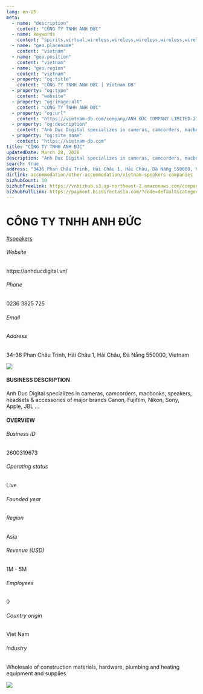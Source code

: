```yaml
---
lang: en-US
meta:
  - name: "description"
    content: "CÔNG TY TNHH ANH ĐỨC"
  - name: keywords
    content: "spirits,virtual,wireless,wireless,wireless,wireless,wireless,wireless,wireless,wireless,wireless,wireless,wireless,wireless,wireless,wireless,wireless,vietnam-speakers-companies"
  - name: "geo.placename"
    content: "vietnam"
  - name: "geo.position"
    content: "vietnam"
  - name: "geo.region"
    content: "vietnam"
  - property: "og:title"
    content: "CÔNG TY TNHH ANH ĐỨC | Vietnam DB"
  - property: "og:type"
    content: "website"
  - property: "og:image:alt"
    content: "CÔNG TY TNHH ANH ĐỨC"
  - property: "og:url"
    content: "https://vietnam-db.com/company/ANH ĐỨC COMPANY LIMITED-2795216"
  - property: "og:description"
    content: "Anh Duc Digital specializes in cameras, camcorders, macbooks, speakers, headsets &amp; accessories of major brands Canon, Fujifilm, Nikon, Sony, Apple, JBL ..."
  - property: "og:site_name"
    content: "https://vietnam-db.com"
title: "CÔNG TY TNHH ANH ĐỨC"
updatedDate: March 28, 2020
description: "Anh Duc Digital specializes in cameras, camcorders, macbooks, speakers, headsets &amp; accessories of major brands Canon, Fujifilm, Nikon, Sony, Apple, JBL ..."
search: true
address: "3436 Phan Châu Trinh, Hải Châu 1, Hải Châu, Đà Nẵng 550000, Vietnam"
dirlink: accommodation/other-accommodation/vietnam-speakers-companies
bizhubCount: 10
bizhubFreeLink: https://vnbizhub.s3.ap-northeast-2.amazonaws.com/companies/vietnam-speakers-companies_preview.xlsx
bizhubFullLink: https://payment.bizdirectasia.com/?code=default&category=bizhub&item=vietnam-speakers-companies&redirect=https://vietnam-db.com
---
```



<div class="bd-item">
    <div class="item-content">
        <div class="detail-title-wrap">
            <h1 class="detail-title">
                CÔNG TY TNHH ANH ĐỨC
            </h1>
        </div>
		<div class="detail-tagslist"><a href="/accommodation/other-accommodation/tags/speakers" class="detail-tagitem">#speakers</a></div>
        <h6 class="bd-label">Website</h6>
        <p>https://anhducdigital.vn/</p>
		<h6 class="bd-label">Phone</h6>
        <p>0236 3825 725</p>
        <h6 class="bd-label">Email</h6>
        <p><a class="textColorPrimary" href="#"></a></p>
        <h6 class="bd-label">Address</h6>
        <p>34-36 Phan Châu Trinh, Hải Châu 1, Hải Châu, Đà Nẵng 550000, Vietnam</p>
    </div>
</div>

<div class="banner-wrap text-center"><a href="" class="banner-link"><img src="/assets/vndb.com/BannerAds2.jpg" class="banner-img"></a></div>

<div class="bd-item">
    <div class="item-content">
        <h4 class="textColorPrimary item-title">BUSINESS DESCRIPTION</h4>
        <p>Anh Duc Digital specializes in cameras, camcorders, macbooks, speakers, headsets &amp; accessories of major brands Canon, Fujifilm, Nikon, Sony, Apple, JBL ...</p>
    </div>
</div>

<div class="bd-item">
    <div class="item-content">
        <h4 class="textColorPrimary item-title">OVERVIEW</h4>
        <div class="item-info">
            <h6 class="bd-label">Business ID</h6>
            <p>2600319673</p>
        </div>
        <div class="item-info">
            <h6 class="bd-label">Operating status</h6>
            <p>Live<small class="bd-status_dot live"></small></p>
        </div>
        <div class="item-info">
            <h6 class="bd-label">Founded year</h6>
            <p></p>
        </div>
        <div class="item-info">
            <h6 class="bd-label">Region</h6>
            <p>Asia</p>
        </div>
        <div class="item-info">
            <h6 class="bd-label">Revenue (USD)</h6>
            <p>1M - 5M</p>
        </div>
        <div class="item-info">
            <h6 class="bd-label">Employees</h6>
            <p>0</p>
        </div>
        <div class="item-info">
            <h6 class="bd-label">Country origin</h6>
            <p>Viet Nam</p>
        </div>
        <div class="item-info">
            <h6 class="bd-label">Industry</h6>
            <p>Wholesale of construction materials, hardware, plumbing and heating equipment and supplies</p>
        </div>
    </div>
</div>

<div class="banner-wrap text-center"><a href="" class="banner-link"><img src="/assets/vndb.com/BannerAd_04_728x90.jpg" class="banner-img"></a></div>

<CustomPopup popupTitle="ENTER EMAIL TO DOWNLOAD" popupSubTitle="The companies data will be sent to your inbox. Please enter your email." :free="this.$frontmatter.bizhubFreeLink" :paid="this.$frontmatter.bizhubFullLink" :count="this.$frontmatter.bizhubCount"/>

